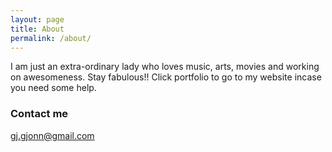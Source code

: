 ```yaml
---
layout: page
title: About
permalink: /about/
---
```


I am just an extra-ordinary lady who loves music, arts, movies and working on awesomeness. Stay fabulous!!
Click portfolio to go to my website incase you need some help. 

### Contact me

[gj.gjonn@gmail.com](mailto:gj.gjonn@gmail.com)
